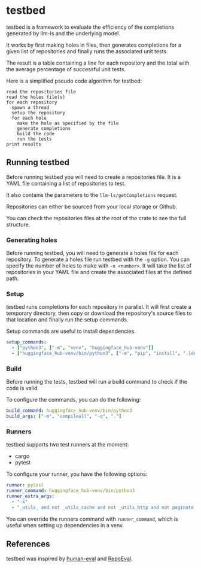 # testbed

testbed is a framework to evaluate the efficiency of the completions generated by llm-ls and the underlying model.

It works by first making holes in files, then generates completions for a given list of repositories and finally runs the associated unit tests.

The result is a table containing a line for each repository and the total with the average percentage of successful unit tests.

Here is a simplified pseudo code algorithm for testbed:
```
read the repositories file
read the holes file(s)
for each repository
  spawn a thread
  setup the repository
  for each hole
    make the hole as specified by the file
    generate completions
    build the code
    run the tests
print results
```

## Running testbed

Before running testbed you will need to create a repositories file. It is a YAML file containing a list of repositories to test.

It also contains the parameters to the `llm-ls/getCompletions` request.

Repositories can either be sourced from your local storage or Github.

You can check the repositories files at the root of the crate to see the full structure.

### Generating holes

Before running testbed, you will need to generate a holes file for each repository. To generate a holes file run testbed with the `-g` option. You can specify the number of holes to make with `-n <number>`. It will take the list of repositories in your YAML file and create the associated files at the defined path.

### Setup

testbed runs completions for each repository in parallel. It will first create a temporary directory, then copy or download the repository's source files to that location and finally run the setup commands.

Setup commands are useful to install dependencies.

```yaml
setup_commands:
  - ["python3", ["-m", "venv", "huggingface_hub-venv"]]
  - ["huggingface_hub-venv/bin/python3", ["-m", "pip", "install", ".[dev]"]]
```

### Build

Before running the tests, testbed will run a build command to check if the code is valid.

To configure the commands, you can do the following:

```yaml
build_command: huggingface_hub-venv/bin/python3
build_args: ["-m", "compileall", "-q", "."]
```

### Runners

testbed supports two test runners at the moment:
- cargo
- pytest

To configure your runner, you have the following options:
```yaml
runner: pytest
runner_command: huggingface_hub-venv/bin/python3
runner_extra_args:
  - "-k"
  - "_utils_ and not _utils_cache and not _utils_http and not paginate and not git"
```

You can override the runners command with `runner_command`, which is useful when setting up dependencies in a venv.

## References

testbed was inspired by [human-eval](https://github.com/openai/human-eval) and [RepoEval](https://arxiv.org/abs/2303.12570).
